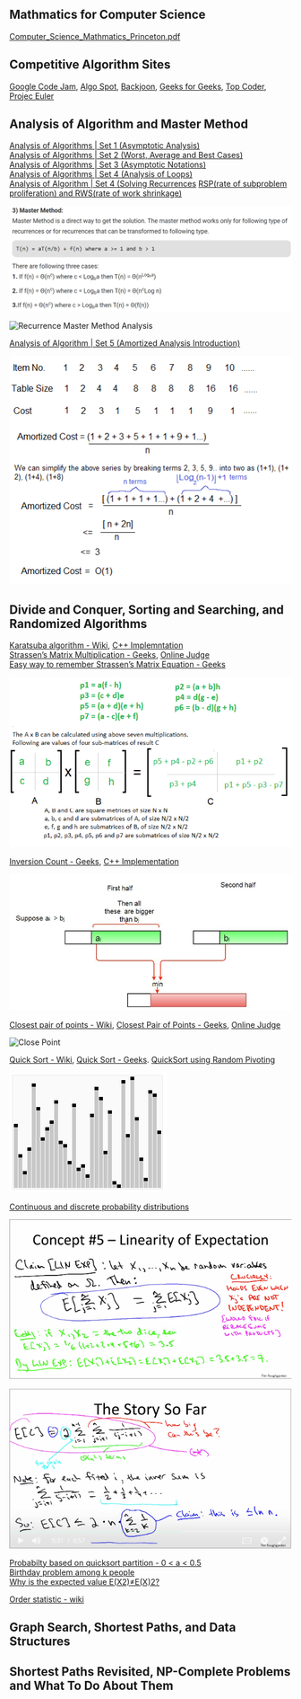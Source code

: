 ## Mathmatics for Computer Science
[Computer_Science_Mathmatics_Princeton.pdf](https://github.com/Blackdog-Programmer/ALGORITHMUS/blob/master/Computer_Science_Mathmatics_Princeton.pdf)

## Competitive Algorithm Sites
[Google Code Jam](https://codingcompetitions.withgoogle.com/codejam),  [Algo Spot](https://algospot.com/),  [Backjoon](https://www.acmicpc.net/),  [Geeks for Geeks](https://practice.geeksforgeeks.org/),  [Top Coder](https://www.topcoder.com/community/competitive-programming/),  [Projec Euler](https://projecteuler.net/about)

## Analysis of Algorithm and Master Method
[Analysis of Algorithms | Set 1 (Asymptotic Analysis)](https://www.geeksforgeeks.org/analysis-of-algorithms-set-1-asymptotic-analysis/)\
[Analysis of Algorithms | Set 2 (Worst, Average and Best Cases)](https://www.geeksforgeeks.org/analysis-of-algorithms-set-2-asymptotic-analysis/)\
[Analysis of Algorithms | Set 3 (Asymptotic Notations)](https://www.geeksforgeeks.org/analysis-of-algorithms-set-3asymptotic-notations/)\
[Analysis of Algorithms | Set 4 (Analysis of Loops)](https://www.geeksforgeeks.org/analysis-of-algorithms-set-4-analysis-of-loops/)\
[Analysis of Algorithm | Set 4 (Solving Recurrences](https://www.geeksforgeeks.org/analysis-algorithm-set-4-master-method-solving-recurrences/)
[RSP(rate of subproblem proliferation) and RWS(rate of work shrinkage)](http://mlwiki.org/index.php/Divide_and_Conquer)

![Master Method](https://github.com/Blackdog-Programmer/ALGORITHMUS/blob/master/Stanford_Algorithm_Lecture/Reference/Master_Method.png)

![Recurrence Master Method Analysis](https://github.com/Blackdog-Programmer/ALGORITHMUS/blob/master/Stanford_Algorithm_Lecture/Reference/recurrence_mastermthod_analysis.png)

[Analysis of Algorithm | Set 5 (Amortized Analysis Introduction)](https://www.geeksforgeeks.org/analysis-algorithm-set-5-amortized-analysis-introduction/)

![Amortized Analysis](https://github.com/Blackdog-Programmer/ALGORITHMUS/blob/master/Stanford_Algorithm_Lecture/Reference/AmortizedAnalysis.png)

## Divide and Conquer, Sorting and Searching, and Randomized Algorithms
[Karatsuba algorithm - Wiki](https://en.wikipedia.org/wiki/Karatsuba_algorithm), [C++ Implemntation](https://github.com/Blackdog-Programmer/ALGORITHMUS/blob/master/07_Divide_and_Conquer/Karatsuba_algorithm/Karatsuba_algorithm.cpp)\
[Strassen’s Matrix Multiplication - Geeks](https://www.geeksforgeeks.org/strassens-matrix-multiplication/), [Online Judge](https://practice.geeksforgeeks.org/problems/multiply-matrices/1)\
[Easy way to remember Strassen’s Matrix Equation - Geeks](https://www.geeksforgeeks.org/easy-way-remember-strassens-matrix-equation/)

![Strassen Mutlpication Formula](https://github.com/Blackdog-Programmer/ALGORITHMUS/blob/master/07_Divide_and_Conquer/Strassen_Algorithm/stressen_formula.png)

[Inversion Count - Geeks](https://www.geeksforgeeks.org/counting-inversions/), [C++ Implementation](https://github.com/Blackdog-Programmer/ALGORITHMUS/blob/master/07_Divide_and_Conquer/CountInversionArray/CountInversionArray.cpp)

![Inversion Count Explain Graph](https://github.com/Blackdog-Programmer/ALGORITHMUS/blob/master/07_Divide_and_Conquer/CountInversionArray/inversion_count.jpg)

[Closest pair of points - Wiki](https://en.wikipedia.org/wiki/Closest_pair_of_points_problem), [Closest Pair of Points - Geeks](https://www.geeksforgeeks.org/closest-pair-of-points-using-divide-and-conquer-algorithm/), [Online Judge](https://www.acmicpc.net/problem/5620)

![Close Point](https://github.com/Blackdog-Programmer/ALGORITHMUS/blob/master/07_Divide_and_Conquer/ClosestPairOfPoint/closest_pair_of_point.png)

[Quick Sort - Wiki](https://en.wikipedia.org/wiki/Quicksort), [Quick Sort - Geeks](https://www.geeksforgeeks.org/quick-sort/). [QuickSort using Random Pivoting](https://www.geeksforgeeks.org/quicksort-using-random-pivoting/)

![Quick Sort Animzation](https://github.com/Blackdog-Programmer/ALGORITHMUS/blob/master/07_Divide_and_Conquer/QuickSort/Sorting_quicksort_anim.gif)

[Continuous and discrete probability distributions](https://support.minitab.com/en-us/minitab-express/1/help-and-how-to/basic-statistics/probability-distributions/supporting-topics/basics/continuous-and-discrete-probability-distributions/)

![Linearlity of Expectation](https://github.com/Blackdog-Programmer/ALGORITHMUS/blob/master/Reference/linearity_of_expectation.png)

![expectation_probability_Pivot](https://github.com/Blackdog-Programmer/ALGORITHMUS/blob/master/07_Divide_and_Conquer/QuickSort/expectation_probability_Pivot.png)

[Probabilty based on quicksort partition - 0 < a < 0.5](https://stackoverflow.com/questions/25477735/probabilty-based-on-quicksort-partition)\
[Birthday problem among k people](https://math.stackexchange.com/questions/2140681/birthday-problem-among-k-people)\
[Why is the expected value E(X2)≠E(X)2?](https://math.stackexchange.com/questions/149723/why-is-the-expected-value-ex2-neq-ex2)

[Order statistic - wiki](https://en.wikipedia.org/wiki/Order_statistic)

## Graph Search, Shortest Paths, and Data Structures

## Shortest Paths Revisited, NP-Complete Problems and What To Do About Them
